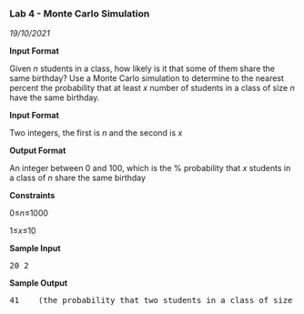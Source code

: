 <h3>Lab 4 - Monte Carlo Simulation</h3>
<em>19/10/2021</em>

<p><strong>Input Format</strong></p>
<p>Given <em>n </em>students in a class, how likely is it that some of them share the same birthday? Use a Monte Carlo simulation to determine to the nearest percent the probability that at least <em>x </em>number of students in a class of size <em>n </em>have the same birthday.</p>

<p> </p>

<p><strong>Input Format</strong></p>

<p>Two integers, the first is <em>n </em>and the second is <em>x</em></p>

<p> </p>

<p><strong>Output Format</strong></p>

<p>An integer between 0 and 100, which is the % probability that <em>x </em>students in a class of <em>n </em>share the same birthday</p>

<p> </p>

<p><strong>Constraints</strong></p>

<p>0≤<em>n</em>≤1000</p>

<p>1≤<em>x</em>≤10</p>

<p> </p>

<p><strong>Sample Input</strong></p>

<pre>20 2</pre>

<p> </p>

<p><strong>Sample Output</strong></p>

<pre>41    (the probability that two students in a class of size 20 share the same birthday is 41%)</pre>
